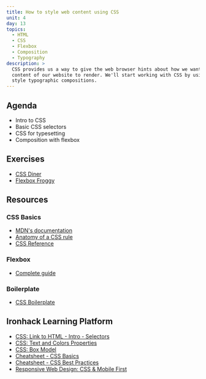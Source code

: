 ```yaml
---
title: How to style web content using CSS
unit: 4
day: 13
topics:
  - HTML
  - CSS
  - Flexbox
  - Composition
  - Typography
description: >
  CSS provides us a way to give the web browser hints about how we want the
  content of our website to render. We'll start working with CSS by using it to
  style typographic compositions.
---
```


Agenda
------

- Intro to CSS
- Basic CSS selectors
- CSS for typesetting
- Composition with flexbox



Exercises
---------

- [CSS Diner](https://flukeout.github.io/)
- [Flexbox Froggy](https://flexboxfroggy.com/)



Resources
---------

### CSS Basics

- [MDN's documentation ](https://developer.mozilla.org/en-US/docs/Web/CSS)
- [Anatomy of a CSS rule](https://ironion.com/blog/2015/06/12/anatomy-of-a-css-rule/)
- [CSS Reference](https://cssreference.io/)


### Flexbox

- [Complete guide](https://css-tricks.com/snippets/css/a-guide-to-flexbox/)


### Boilerplate

- [CSS Boilerplate](https://github.com/raphamontenegro/uxui-codeweek/blob/master/boiler-plates/main.css)



Ironhack Learning Platform
--------------------------

- [CSS: Link to HTML - Intro - Selectors](http://learn.ironhack.com/#/learning_unit/7127)
- [CSS: Text and Colors Properties](http://learn.ironhack.com/#/learning_unit/7128)
- [CSS: Box Model](http://learn.ironhack.com/#/learning_unit/7129)
- [Cheatsheet - CSS Basics](http://learn.ironhack.com/#/learning_unit/7132)
- [Cheatsheet - CSS Best Practices](http://learn.ironhack.com/#/learning_unit/7133)
- [Responsive Web Design: CSS & Mobile First](http://learn.ironhack.com/#/learning_unit/7130)
